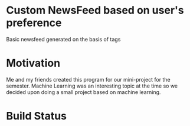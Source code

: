 # Custom NewsFeed based on user's preference
Basic newsfeed generated on the basis of tags

# Motivation
Me and my friends created this program for our mini-project for the semester. Machine Learning was an interesting topic at the time so we decided upon doing a small project based on machine learning.

# Build Status




